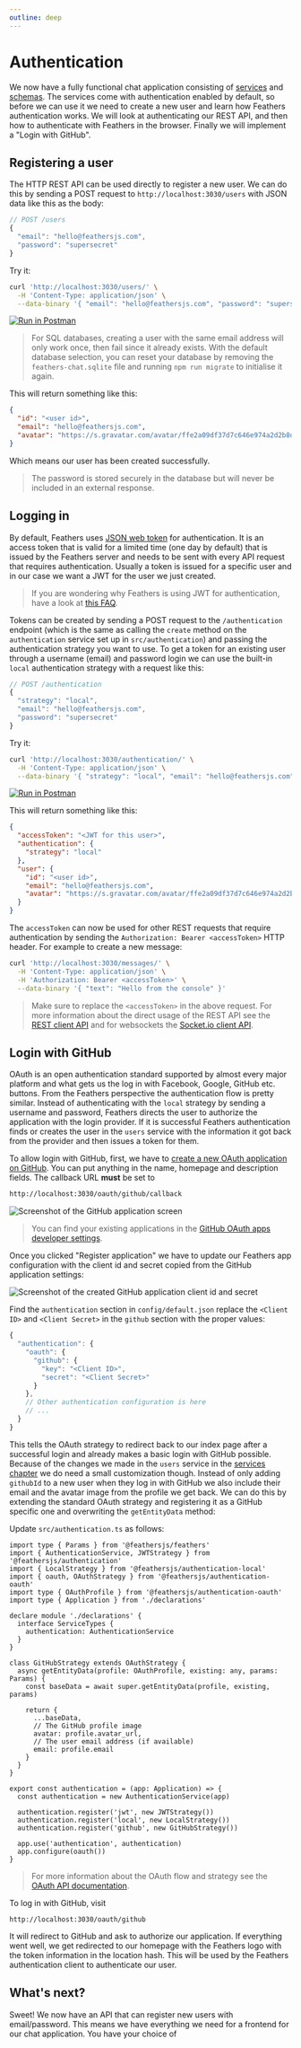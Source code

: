 ```yaml
---
outline: deep
---
```


# Authentication

We now have a fully functional chat application consisting of [services](./services.md) and [schemas](./schemas.md). The services come with authentication enabled by default, so before we can use it we need to create a new user and learn how Feathers authentication works. We will look at authenticating our REST API, and then how to authenticate with Feathers in the browser. Finally we will implement a "Login with GitHub".

## Registering a user

The HTTP REST API can be used directly to register a new user. We can do this by sending a POST request to `http://localhost:3030/users` with JSON data like this as the body:

```js
// POST /users
{
  "email": "hello@feathersjs.com",
  "password": "supersecret"
}
```

Try it:

```sh
curl 'http://localhost:3030/users/' \
  -H 'Content-Type: application/json' \
  --data-binary '{ "email": "hello@feathersjs.com", "password": "supersecret" }'
```

[![Run in Postman](https://run.pstmn.io/button.svg)](https://app.getpostman.com/run-collection/6bcea48aac6c7494c2ad)

<BlockQuote type="info">

For SQL databases, creating a user with the same email address will only work once, then fail since it already exists. With the default database selection, you can reset your database by removing the `feathers-chat.sqlite` file and running `npm run migrate` to initialise it again.

</BlockQuote>

This will return something like this:

```json
{
  "id": "<user id>",
  "email": "hello@feathersjs.com",
  "avatar": "https://s.gravatar.com/avatar/ffe2a09df37d7c646e974a2d2b8d3e03?s=60"
}
```

Which means our user has been created successfully.

<BlockQuote type="info">

The password is stored securely in the database but will never be included in an external response.

</BlockQuote>

## Logging in

By default, Feathers uses [JSON web token](https://jwt.io/) for authentication. It is an access token that is valid for a limited time (one day by default) that is issued by the Feathers server and needs to be sent with every API request that requires authentication. Usually a token is issued for a specific user and in our case we want a JWT for the user we just created.

<BlockQuote type="tip">

If you are wondering why Feathers is using JWT for authentication, have a look at [this FAQ](../../help/faq.md#why-are-you-using-jwt-for-sessions).

</BlockQuote>

Tokens can be created by sending a POST request to the `/authentication` endpoint (which is the same as calling the `create` method on the `authentication` service set up in `src/authentication`) and passing the authentication strategy you want to use. To get a token for an existing user through a username (email) and password login we can use the built-in `local` authentication strategy with a request like this:

```js
// POST /authentication
{
  "strategy": "local",
  "email": "hello@feathersjs.com",
  "password": "supersecret"
}
```

Try it:

```sh
curl 'http://localhost:3030/authentication/' \
  -H 'Content-Type: application/json' \
  --data-binary '{ "strategy": "local", "email": "hello@feathersjs.com", "password": "supersecret" }'
```

[![Run in Postman](https://run.pstmn.io/button.svg)](https://app.getpostman.com/run-collection/6bcea48aac6c7494c2ad)

This will return something like this:

```json
{
  "accessToken": "<JWT for this user>",
  "authentication": {
    "strategy": "local"
  },
  "user": {
    "id": "<user id>",
    "email": "hello@feathersjs.com",
    "avatar": "https://s.gravatar.com/avatar/ffe2a09df37d7c646e974a2d2b8d3e03?s=60"
  }
}
```

The `accessToken` can now be used for other REST requests that require authentication by sending the `Authorization: Bearer <accessToken>` HTTP header. For example to create a new message:

```sh
curl 'http://localhost:3030/messages/' \
  -H 'Content-Type: application/json' \
  -H 'Authorization: Bearer <accessToken>' \
  --data-binary '{ "text": "Hello from the console" }'
```

<BlockQuote type="tip">

Make sure to replace the `<accessToken>` in the above request. For more information about the direct usage of the REST API see the [REST client API](../../api/client/rest.md) and for websockets the [Socket.io client API](../../api/client/socketio.md).

</BlockQuote>

## Login with GitHub

OAuth is an open authentication standard supported by almost every major platform and what gets us the log in with Facebook, Google, GitHub etc. buttons. From the Feathers perspective the authentication flow is pretty similar. Instead of authenticating with the `local` strategy by sending a username and password, Feathers directs the user to authorize the application with the login provider. If it is successful Feathers authentication finds or creates the user in the `users` service with the information it got back from the provider and then issues a token for them.

To allow login with GitHub, first, we have to [create a new OAuth application on GitHub](https://github.com/settings/applications/new). You can put anything in the name, homepage and description fields. The callback URL **must** be set to

```sh
http://localhost:3030/oauth/github/callback
```

![Screenshot of the GitHub application screen](./assets/github-app.png)

<BlockQuote type="info">

You can find your existing applications in the [GitHub OAuth apps developer settings](https://github.com/settings/developers).

</BlockQuote>

Once you clicked "Register application" we have to update our Feathers app configuration with the client id and secret copied from the GitHub application settings:

![Screenshot of the created GitHub application client id and secret](./assets/github-keys.png)

Find the `authentication` section in `config/default.json` replace the `<Client ID>` and `<Client Secret>` in the `github` section with the proper values:

```js
{
  "authentication": {
    "oauth": {
      "github": {
        "key": "<Client ID>",
        "secret": "<Client Secret>"
      }
    },
    // Other authentication configuration is here
    // ...
  }
}
```

This tells the OAuth strategy to redirect back to our index page after a successful login and already makes a basic login with GitHub possible. Because of the changes we made in the `users` service in the [services chapter](./services.md) we do need a small customization though. Instead of only adding `githubId` to a new user when they log in with GitHub we also include their email and the avatar image from the profile we get back. We can do this by extending the standard OAuth strategy and registering it as a GitHub specific one and overwriting the `getEntityData` method:

Update `src/authentication.ts` as follows:

```ts{1,5,14-26,33}
import type { Params } from '@feathersjs/feathers'
import { AuthenticationService, JWTStrategy } from '@feathersjs/authentication'
import { LocalStrategy } from '@feathersjs/authentication-local'
import { oauth, OAuthStrategy } from '@feathersjs/authentication-oauth'
import type { OAuthProfile } from '@feathersjs/authentication-oauth'
import type { Application } from './declarations'

declare module './declarations' {
  interface ServiceTypes {
    authentication: AuthenticationService
  }
}

class GitHubStrategy extends OAuthStrategy {
  async getEntityData(profile: OAuthProfile, existing: any, params: Params) {
    const baseData = await super.getEntityData(profile, existing, params)

    return {
      ...baseData,
      // The GitHub profile image
      avatar: profile.avatar_url,
      // The user email address (if available)
      email: profile.email
    }
  }
}

export const authentication = (app: Application) => {
  const authentication = new AuthenticationService(app)

  authentication.register('jwt', new JWTStrategy())
  authentication.register('local', new LocalStrategy())
  authentication.register('github', new GitHubStrategy())

  app.use('authentication', authentication)
  app.configure(oauth())
}
```

<BlockQuote type="info">

For more information about the OAuth flow and strategy see the [OAuth API documentation](../../api/authentication/oauth.md).

</BlockQuote>

To log in with GitHub, visit

```
http://localhost:3030/oauth/github
```

It will redirect to GitHub and ask to authorize our application. If everything went well, we get redirected to our homepage with the Feathers logo with the token information in the location hash. This will be used by the Feathers authentication client to authenticate our user.

## What's next?

Sweet! We now have an API that can register new users with email/password. This means we have everything we need for a frontend for our chat application. You have your choice of
